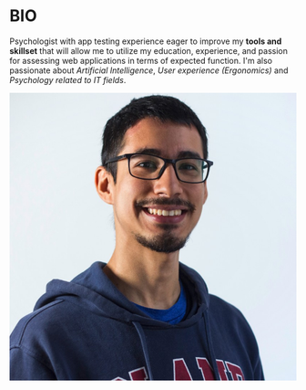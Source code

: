 # BIO

Psychologist with app testing experience eager to improve my **tools and
skillset** that will allow me to utilize my education, experience, and passion
for assessing web applications in terms of expected function. I'm also
passionate about _Artificial Intelligence_, _User experience (Ergonomics)_ and
_Psychology related to IT fields_.

![Profile](img/juan.jpg)
